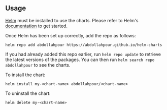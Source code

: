 ## Usage

[Helm](https://helm.sh) must be installed to use the charts. Please refer to
Helm's [documentation](https://helm.sh/docs) to get started.

Once Helm has been set up correctly, add the repo as follows:

    helm repo add abdollahpour https://abdollahpour.github.io/helm-charts

If you had already added this repo earlier, run `helm repo update` to retrieve
the latest versions of the packages. You can then run `helm search repo abdollahpour` to see the charts.

To install the <chart-name> chart:

    helm install my-<chart-name> abdollahpour/<chart-name>

To uninstall the chart:

    helm delete my-<chart-name>
